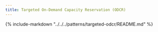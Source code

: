 ```yaml
---
title: Targeted On-Demand Capacity Reservation (ODCR)
---
```


{%
   include-markdown "../../../patterns/targeted-odcr/README.md"
%}
